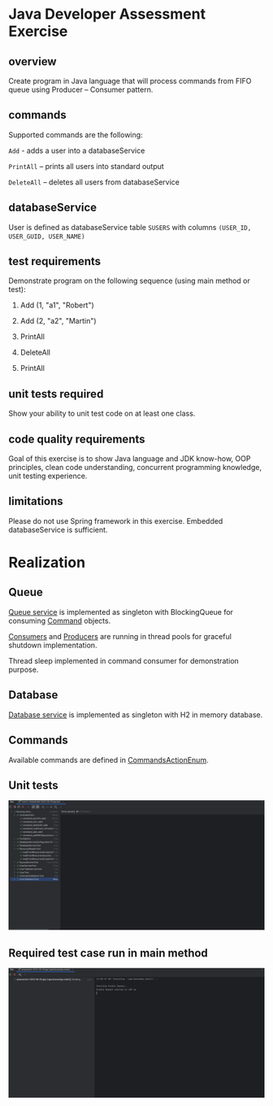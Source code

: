 # Java Developer Assessment Exercise

## overview

Create program in Java language that will process commands from FIFO queue using
Producer – Consumer pattern.

## commands

Supported commands are the following:

`Add`  - adds a user into a databaseService

`PrintAll` – prints all users into standard output

`DeleteAll` – deletes all users from databaseService

## databaseService

User is defined as databaseService table `SUSERS` with
columns `(USER_ID, USER_GUID, USER_NAME)`

## test requirements

Demonstrate program on the following sequence (using main method or test):

1) Add (1, "a1", "Robert")

2) Add (2, "a2", "Martin")

3) PrintAll

4) DeleteAll

5) PrintAll

## unit tests required

Show your ability to unit test code on at least one class.

## code quality requirements

Goal of this exercise is to show Java language and JDK know-how, OOP principles,
clean code understanding, concurrent programming knowledge, unit testing
experience.

## limitations

Please do not use Spring framework in this exercise. Embedded databaseService is
sufficient.

# Realization

## Queue

[Queue service](app/src/main/java/assessment20230825/queue/QueueService.java) is
implemented as singleton with BlockingQueue for
consuming [Command](app/src/main/java/assessment20230825/command/Command.java)
objects.

[Consumers](app/src/main/java/assessment20230825/queue/QueueConsumer.java)
and [Producers](app/src/main/java/assessment20230825/queue/QueueProducer.java)
are running in thread pools for
graceful shutdown implementation.

Thread sleep implemented in command consumer for demonstration purpose.

## Database

[Database service](app/src/main/java/assessment20230825/database/DatabaseService.java)
is implemented as singleton with H2 in memory database.

## Commands

Available commands are defined
in [CommandsActionEnum](app/src/main/java/assessment20230825/command/CommandsActionEnum.java).

## Unit tests

![Alt text](images/assessment-2023-08-25-test_cases.gif)

## Required test case run in main method

![Alt text](images/assessment-2023-08-25-main-app-demostration.gif)
